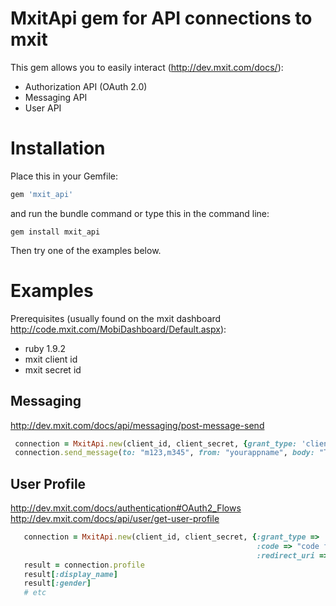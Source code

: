 MxitApi gem for API connections to mxit
=================================

This gem allows you to easily interact (http://dev.mxit.com/docs/):
* Authorization API (OAuth 2.0)
* Messaging API
* User API

Installation
============

Place this in your Gemfile:
```ruby
gem 'mxit_api'
```
and run the bundle command or type this in the command line:

```
gem install mxit_api
```

Then try one of the examples below.

Examples
========

Prerequisites (usually found on the mxit dashboard http://code.mxit.com/MobiDashboard/Default.aspx):
* ruby 1.9.2
* mxit client id
* mxit secret id


Messaging
----------------
http://dev.mxit.com/docs/api/messaging/post-message-send

```ruby
 connection = MxitApi.new(client_id, client_secret, {grant_type: 'client_credentials', scope: 'message/send'})
 connection.send_message(to: "m123,m345", from: "yourappname", body: "This is a mxit message")
```  

User Profile
----------------
http://dev.mxit.com/docs/authentication#OAuth2_Flows
http://dev.mxit.com/docs/api/user/get-user-profile

```ruby
   connection = MxitApi.new(client_id, client_secret, {:grant_type => 'authorization_code',
                                                       :code => "code from authentication",
                                                       :redirect_uri => "http://you.host/redirect/url")
   result = connection.profile
   result[:display_name] 
   result[:gender] 
   # etc

```
